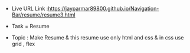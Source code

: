 - Live URL Link :https://jayparmar89800.github.io/Navigation-Bar/resume/resume3.html

 * Task = Resume

 - Topic : Make Resume  & this resume use only html and css &  in css use grid , flex 
 
